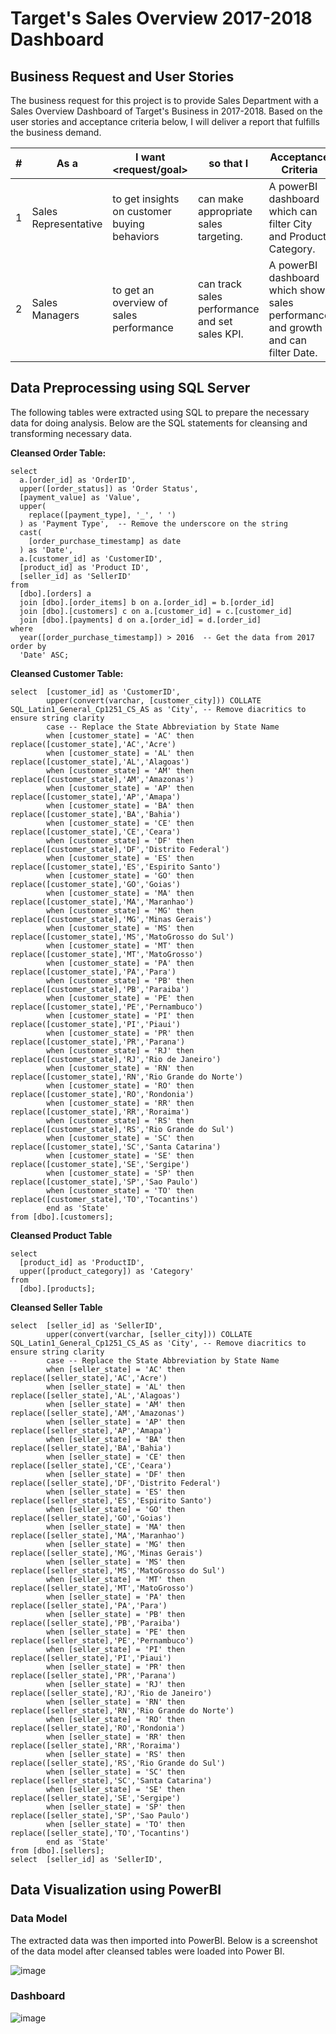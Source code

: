 # Target's Sales Overview 2017-2018 Dashboard
## Business Request and User Stories
The business request for this project is to provide Sales Department with a Sales Overview Dashboard of Target's Business in 2017-2018. Based on the user stories and acceptance criteria below, I will deliver a report that fulfills the business demand.

|#|As a <role>|	I want <request/goal>|	so that I <user value>|	Acceptance Criteria|
|-|----|----|-----|---|
|1|	Sales Representative|	to get insights on customer buying behaviors|	can make appropriate sales targeting.|	A powerBI dashboard which can filter City and Product Category.|  
|2|	Sales Managers|	to get an overview of sales performance|	can track sales performance and set sales KPI.|	A powerBI dashboard which show sales performance and growth and can filter Date.|

## Data Preprocessing using SQL Server
The following tables were extracted using SQL to prepare the necessary data for doing analysis. Below are the SQL statements for cleansing and transforming necessary data.

**Cleansed Order Table:**

```
select 
  a.[order_id] as 'OrderID', 
  upper([order_status]) as 'Order Status', 
  [payment_value] as 'Value', 
  upper(
    replace([payment_type], '_', ' ')
  ) as 'Payment Type',  -- Remove the underscore on the string 
  cast(
    [order_purchase_timestamp] as date
  ) as 'Date', 
  a.[customer_id] as 'CustomerID', 
  [product_id] as 'Product ID', 
  [seller_id] as 'SellerID' 
from 
  [dbo].[orders] a 
  join [dbo].[order_items] b on a.[order_id] = b.[order_id] 
  join [dbo].[customers] c on a.[customer_id] = c.[customer_id] 
  join [dbo].[payments] d on a.[order_id] = d.[order_id] 
where 
  year([order_purchase_timestamp]) > 2016  -- Get the data from 2017
order by 
  'Date' ASC;
```

**Cleansed Customer Table:**

```
select  [customer_id] as 'CustomerID',
        upper(convert(varchar, [customer_city])) COLLATE SQL_Latin1_General_Cp1251_CS_AS as 'City', -- Remove diacritics to ensure string clarity
        case -- Replace the State Abbreviation by State Name
        when [customer_state] = 'AC' then replace([customer_state],'AC','Acre')
        when [customer_state] = 'AL' then replace([customer_state],'AL','Alagoas')
        when [customer_state] = 'AM' then replace([customer_state],'AM','Amazonas')
        when [customer_state] = 'AP' then replace([customer_state],'AP','Amapa')
        when [customer_state] = 'BA' then replace([customer_state],'BA','Bahia')
        when [customer_state] = 'CE' then replace([customer_state],'CE','Ceara')
        when [customer_state] = 'DF' then replace([customer_state],'DF','Distrito Federal')
        when [customer_state] = 'ES' then replace([customer_state],'ES','Espirito Santo')
        when [customer_state] = 'GO' then replace([customer_state],'GO','Goias')
        when [customer_state] = 'MA' then replace([customer_state],'MA','Maranhao')
        when [customer_state] = 'MG' then replace([customer_state],'MG','Minas Gerais')
        when [customer_state] = 'MS' then replace([customer_state],'MS','MatoGrosso do Sul')
        when [customer_state] = 'MT' then replace([customer_state],'MT','MatoGrosso')
        when [customer_state] = 'PA' then replace([customer_state],'PA','Para')
        when [customer_state] = 'PB' then replace([customer_state],'PB','Paraiba')
        when [customer_state] = 'PE' then replace([customer_state],'PE','Pernambuco')
        when [customer_state] = 'PI' then replace([customer_state],'PI','Piaui')
        when [customer_state] = 'PR' then replace([customer_state],'PR','Parana')
        when [customer_state] = 'RJ' then replace([customer_state],'RJ','Rio de Janeiro')
        when [customer_state] = 'RN' then replace([customer_state],'RN','Rio Grande do Norte')
        when [customer_state] = 'RO' then replace([customer_state],'RO','Rondonia')
        when [customer_state] = 'RR' then replace([customer_state],'RR','Roraima')
        when [customer_state] = 'RS' then replace([customer_state],'RS','Rio Grande do Sul')
        when [customer_state] = 'SC' then replace([customer_state],'SC','Santa Catarina')
        when [customer_state] = 'SE' then replace([customer_state],'SE','Sergipe')
        when [customer_state] = 'SP' then replace([customer_state],'SP','Sao Paulo')
        when [customer_state] = 'TO' then replace([customer_state],'TO','Tocantins')
        end as 'State'
from [dbo].[customers];
```

**Cleansed Product Table**

```
select 
  [product_id] as 'ProductID', 
  upper([product_category]) as 'Category' 
from 
  [dbo].[products];
```

**Cleansed Seller Table**

```
select  [seller_id] as 'SellerID',
        upper(convert(varchar, [seller_city])) COLLATE SQL_Latin1_General_Cp1251_CS_AS as 'City', -- Remove diacritics to ensure string clarity
        case -- Replace the State Abbreviation by State Name
        when [seller_state] = 'AC' then replace([seller_state],'AC','Acre')
        when [seller_state] = 'AL' then replace([seller_state],'AL','Alagoas')
        when [seller_state] = 'AM' then replace([seller_state],'AM','Amazonas')
        when [seller_state] = 'AP' then replace([seller_state],'AP','Amapa')
        when [seller_state] = 'BA' then replace([seller_state],'BA','Bahia')
        when [seller_state] = 'CE' then replace([seller_state],'CE','Ceara')
        when [seller_state] = 'DF' then replace([seller_state],'DF','Distrito Federal')
        when [seller_state] = 'ES' then replace([seller_state],'ES','Espirito Santo')
        when [seller_state] = 'GO' then replace([seller_state],'GO','Goias')
        when [seller_state] = 'MA' then replace([seller_state],'MA','Maranhao')
        when [seller_state] = 'MG' then replace([seller_state],'MG','Minas Gerais')
        when [seller_state] = 'MS' then replace([seller_state],'MS','MatoGrosso do Sul')
        when [seller_state] = 'MT' then replace([seller_state],'MT','MatoGrosso')
        when [seller_state] = 'PA' then replace([seller_state],'PA','Para')
        when [seller_state] = 'PB' then replace([seller_state],'PB','Paraiba')
        when [seller_state] = 'PE' then replace([seller_state],'PE','Pernambuco')
        when [seller_state] = 'PI' then replace([seller_state],'PI','Piaui')
        when [seller_state] = 'PR' then replace([seller_state],'PR','Parana')
        when [seller_state] = 'RJ' then replace([seller_state],'RJ','Rio de Janeiro')
        when [seller_state] = 'RN' then replace([seller_state],'RN','Rio Grande do Norte')
        when [seller_state] = 'RO' then replace([seller_state],'RO','Rondonia')
        when [seller_state] = 'RR' then replace([seller_state],'RR','Roraima')
        when [seller_state] = 'RS' then replace([seller_state],'RS','Rio Grande do Sul')
        when [seller_state] = 'SC' then replace([seller_state],'SC','Santa Catarina')
        when [seller_state] = 'SE' then replace([seller_state],'SE','Sergipe')
        when [seller_state] = 'SP' then replace([seller_state],'SP','Sao Paulo')
        when [seller_state] = 'TO' then replace([seller_state],'TO','Tocantins')
        end as 'State'
from [dbo].[sellers];
select  [seller_id] as 'SellerID',
```

## Data Visualization using PowerBI

### Data Model
The extracted data was then imported into PowerBI. Below is a screenshot of the data model after cleansed tables were loaded into Power BI.

![image](https://github.com/user-attachments/assets/62a82195-5436-46a8-ac7d-a9f3569fa2dc)

### Dashboard

![image](https://github.com/user-attachments/assets/83bcdb95-5356-4dcd-b8ce-8f5bc23f28e1)


